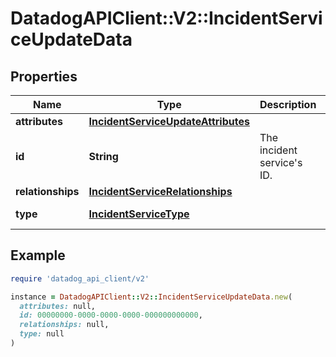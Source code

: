 # DatadogAPIClient::V2::IncidentServiceUpdateData

## Properties

| Name | Type | Description | Notes |
| ---- | ---- | ----------- | ----- |
| **attributes** | [**IncidentServiceUpdateAttributes**](IncidentServiceUpdateAttributes.md) |  | [optional] |
| **id** | **String** | The incident service&#39;s ID. |  |
| **relationships** | [**IncidentServiceRelationships**](IncidentServiceRelationships.md) |  | [optional] |
| **type** | [**IncidentServiceType**](IncidentServiceType.md) |  | [default to &#39;services&#39;] |

## Example

```ruby
require 'datadog_api_client/v2'

instance = DatadogAPIClient::V2::IncidentServiceUpdateData.new(
  attributes: null,
  id: 00000000-0000-0000-0000-000000000000,
  relationships: null,
  type: null
)
```

